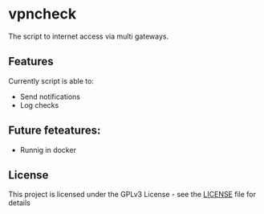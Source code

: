 # vpncheck

The script to internet access via multi gateways.

## Features

Currently script is able to:
- Send notifications
- Log checks

## Future feteatures:
- Runnig in docker


## License

This project is licensed under the GPLv3 License - see the [LICENSE](LICENSE) file for details